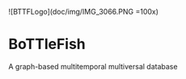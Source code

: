 ![BTTFLogo](doc/img/IMG_3066.PNG =100x)

# BoTTleFish
A graph-based multitemporal multiversal database
